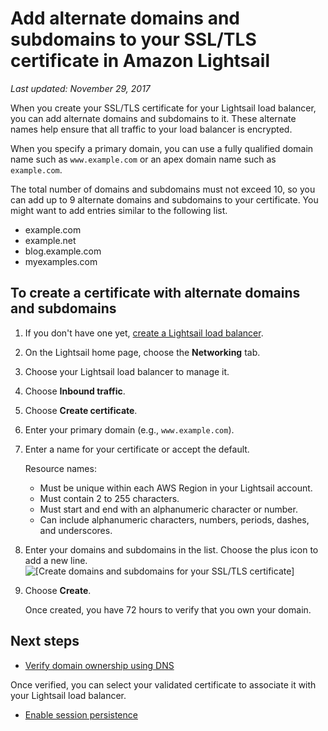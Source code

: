 # Add alternate domains and subdomains to your SSL/TLS certificate in Amazon Lightsail<a name="add-alternate-domain-names-to-tls-ssl-certificate-https"></a>

 *Last updated: November 29, 2017* 

When you create your SSL/TLS certificate for your Lightsail load balancer, you can add alternate domains and subdomains to it\. These alternate names help ensure that all traffic to your load balancer is encrypted\.

When you specify a primary domain, you can use a fully qualified domain name such as `www.example.com` or an apex domain name such as `example.com`\.

The total number of domains and subdomains must not exceed 10, so you can add up to 9 alternate domains and subdomains to your certificate\. You might want to add entries similar to the following list\.
+ example\.com
+ example\.net
+ blog\.example\.com
+ myexamples\.com

## To create a certificate with alternate domains and subdomains<a name="create-certificate-with-alternate-domains-and-subdomains"></a>

1. If you don't have one yet, [create a Lightsail load balancer](create-lightsail-load-balancer-and-attach-lightsail-instances.md)\.

1. On the Lightsail home page, choose the **Networking** tab\.

1. Choose your Lightsail load balancer to manage it\.

1. Choose **Inbound traffic**\.

1. Choose **Create certificate**\.

1. Enter your primary domain \(e\.g\., `www.example.com`\)\.

1. Enter a name for your certificate or accept the default\.

   Resource names:
   + Must be unique within each AWS Region in your Lightsail account\.
   + Must contain 2 to 255 characters\.
   + Must start and end with an alphanumeric character or number\.
   + Can include alphanumeric characters, numbers, periods, dashes, and underscores\.

1. Enter your domains and subdomains in the list\. Choose the plus icon to add a new line\.  
![\[Create domains and subdomains for your SSL/TLS certificate\]](https://d9yljz1nd5001.cloudfront.net/en_us/aa4810f664dabff907209ee92babaa14/images/animated-gif-create-domain-and-subdomains-ssl-tls-certificate.gif)

1. Choose **Create**\.

   Once created, you have 72 hours to verify that you own your domain\.

## Next steps<a name="add-alternate-domain-names-next-steps"></a>
+  [Verify domain ownership using DNS](verify-tls-ssl-certificate-using-dns-cname-https.md) 

  Once verified, you can select your validated certificate to associate it with your Lightsail load balancer\.
+  [Enable session persistence](update-settings-for-lightsail-load-balancer-health-check-path-https-session-stickiness-persistence-cookie-duration.md) 